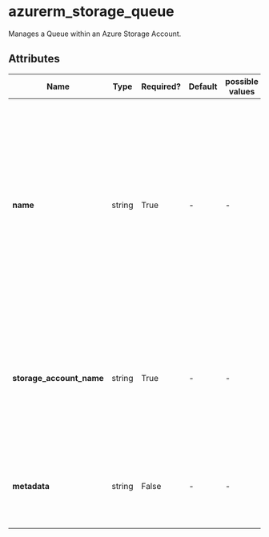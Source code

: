 # azurerm_storage_queue

Manages a Queue within an Azure Storage Account.

## Attributes

| Name | Type | Required? | Default  | possible values | Description |
| ---- | ---- | --------- | -------- | ----------- | ----------- |
| **name** | string | True | -  |  -  | The name of the Queue which should be created within the Storage Account. Must be unique within the storage account the queue is located. Changing this forces a new resource to be created. | 
| **storage_account_name** | string | True | -  |  -  | Specifies the Storage Account in which the Storage Queue should exist. Changing this forces a new resource to be created. | 
| **metadata** | string | False | -  |  -  | A mapping of MetaData which should be assigned to this Storage Queue. | 


